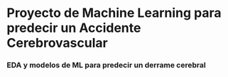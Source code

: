# Proyecto de Machine Learning para predecir un Accidente Cerebrovascular
### EDA y modelos de ML para predecir un derrame cerebral
